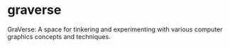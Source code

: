 # graverse
GraVerse: A space for tinkering and experimenting with various computer graphics concepts and techniques.

